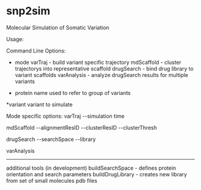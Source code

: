 # snp2sim
Molecular Simulation of Somatic Variation

Usage:

Command Line Options:
* mode
varTraj - build variant specific trajectory
mdScaffold - cluster trajectorys into representative scaffold
drugSearch - bind drug library to variant scaffolds
varAnalysis - analyze drugSearch results for multiple variants

* protein
name used to refer to group of variants

*variant
variant to simulate

Mode specific options:
varTraj
  --simulation time

mdScaffold
  --alignmentResID
  --clusterResID
  --clusterThresh

drugSearch
  --searchSpace
  --library

varAnalysis

--------
additional tools (in development)
  buildSearchSpace - defines protein orientation and search parameters
  buildDrugLibrary - creates new library from set of small molecules pdb files

